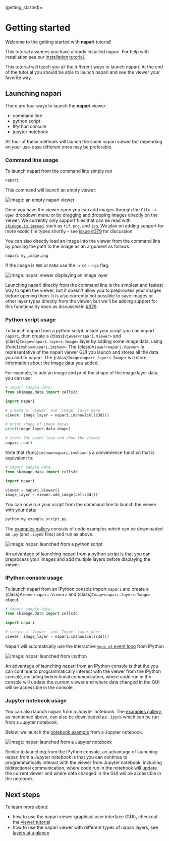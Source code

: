 (getting_started)=

# Getting started

Welcome to the getting started with **napari** tutorial!

This tutorial assumes you have already installed napari.
For help with installation see our [installation tutorial](./installation).

This tutorial will teach you all the different ways to launch napari.
At the end of the tutorial you should be able to launch napari and see the viewer your favorite way.

## Launching napari

There are four ways to launch the **napari** viewer:

- command line
- python script
- IPython console
- jupyter notebook

All four of these methods will launch the same napari viewer
but depending on your use-case different ones may be preferable.

### Command line usage

To launch napari from the command line simply run

```sh
napari
```

This command will launch an empty viewer:

![image: an empty napari viewer](../assets/tutorials/launch_cli_empty.png)

Once you have the viewer open you can add images through the `File -> Open` dropdown menu
or by dragging and dropping images directly on the viewer.
We currently only support files that can be read with [`skimage.io.imread`](https://scikit-image.org/docs/dev/api/skimage.io.html#skimage.io.imread),
such as `tif`, `png`, and `jpg`.
We plan on adding support for more exotic file types shortly - see [issue #379](https://github.com/napari/napari/issues/379) for discussion.

You can also directly load an image into the viewer from the command line by passing the path to the image as an argument as follows

```sh
napari my_image.png
```

If the image is `RGB` or `RGBA` use the `-r` or `--rgb` flag.

![image: napari viewer displaying an image layer](../assets/tutorials/launch_cli_image.png)

Launching napari directly from the command line is the simplest and fastest way to open the viewer,
but it doesn't allow you to preprocess your images before opening them.
It is also currently not possible to save images or other layer types directly from the viewer,
but we'll be adding support for this functionality soon as discussed in [#379](https://github.com/napari/napari/issues/379).

### Python script usage

To launch napari from a python script, inside your script you can import `napari`,
then create a {class}`Viewer<napari.Viewer>` and {class}`Image<napari.layers.Image>`
layer by adding some image data, using {func}`imshow<napari.imshow>`.
The {class}`Viewer<napari.Viewer>` is representative of the napari viewer GUI
you launch and stores all the data you add to napari. The
{class}`Image<napari.layers.Image>` will store information about the image data
you added.

For example, to add an image and print the shape of the image layer data,
you can use:

```python
# import sample data
from skimage.data import cells3d

import napari

# create a `Viewer` and `Image` layer here
viewer, image_layer = napari.imshow(cells3d())

# print shape of image datas
print(image_layer.data.shape)

# start the event loop and show the viewer
napari.run()
```

Note that {func}`imshow<napari.imshow>` is a convenience function that is
equivalent to:

```python
# import sample data
from skimage.data import cells3d

import napari

viewer = napari.Viewer()
image_layer = viewer.add_image(cells3d())
```

You can now run your script from the command line to launch the viewer with your data:

```sh
python my_example_script.py
```

The [examples gallery](../../gallery) consists of code examples which can be
downloaded as `.py` (and `.ipynb` files) and run as above.

![image: napari launched from a python script](../assets/tutorials/launch_script.png)

An advantage of launching napari from a python script
is that you can preprocess your images and add multiple layers before displaying the viewer.

### IPython console usage

To launch napari from an IPython console import `napari` and create a
{class}`Viewer<napari.Viewer>` and {class}`Image<napari.layers.Image>` object.

```python
# import sample data
from skimage.data import cells3d

import napari

# create a `Viewer` and `Image` layer here
viewer, image_layer = napari.imshow(cells3d())
```

Napari will automatically use the interactive [`%gui qt` event
loop](https://ipython.readthedocs.io/en/stable/config/eventloops.html#integrating-with-gui-event-loops)
from IPython

![image: napari launched from ipython](../assets/tutorials/launch_ipython.png)

An advantage of launching napari from an IPython console
is that the you can continue to programmatically interact with the viewer from the IPython console,
including bidirectional communication, where code run in the console will update the current viewer
and where data changed in the GUI will be accessible in the console.

### Jupyter notebook usage

You can also launch napari from a Jupyter notebook. The
[examples gallery](../../gallery), as mentioned above, can also be downloaded as
`.ipynb` which can be run from a Jupyter notebook.

Below, we launch the [notebook example](https://github.com/napari/napari/tree/main/examples/notebook.ipynb) from a Jupyter notebook.

![image: napari launched from a Jupyter notebook](../assets/tutorials/launch_jupyter.png)

Similar to launching from the IPython console,
an advantage of launching napari from a Jupyter notebook
is that you can continue to programmatically interact with the viewer from Jupyter notebook,
including bidirectional communication, where code run in the notebook will update the current viewer
and where data changed in the GUI will be accessible in the notebook.

## Next steps

To learn more about:

- how to use the napari viewer graphical user interface (GUI),
  checkout the [viewer tutorial](./viewer)
- how to use the napari viewer with different types of napari layers, see
  [layers at a glance](../../guides/layers)
